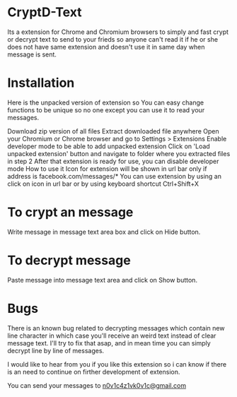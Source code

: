 CryptD-Text
=====================

Its a extension for Chrome and Chromium browsers to simply and fast crypt or decrypt text to send to your frieds so anyone can't read it if he or she does not have same extension and doesn't use it in same day when message is sent.

Installation
=====================
Here is the unpacked version of extension so You can easy change functions to be unique so no one except you can use it to read your messages.

Download zip version of all files
Extract downloaded file anywhere
Open your Chromium or Chrome browser and go to Settings > Extensions
Enable developer mode to be able to add unpacked extension
Click on 'Load unpacked extension' button and navigate to folder where you extracted files in step 2
After that extension is ready for use, you can disable developer mode
How to use it
Icon for extension will be shown in url bar only if address is facebook.com/messages/* You can use extension by using an click on icon in url bar or by using keyboard shortcut Ctrl+Shift+X

To crypt an message
=====================
Write message in message text area box and click on Hide button.

To decrypt message
=====================
Paste message into message text area and click on Show button.

Bugs
=====================
There is an known bug related to decrypting messages which contain new line character in which case you'll receive an weird text instead of clear message text. I'll try to fix that asap, and in mean time you can simply decrypt line by line of messages.

I would like to hear from you if you like this extension so i can know if there is an need to continue on firther development of extension.

You can send your messages to n0v1c4z1vk0v1c@gmail.com
